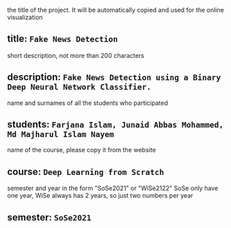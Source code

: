 the title of the project. It will be automatically copied and used for the online visualization
## title: `Fake News Detection`
short description, not more than 200 characters 
## description: `Fake News Detection using a Binary Deep Neural Network Classifier.`
name and surnames of all the students who participated
## students: `Farjana Islam, Junaid Abbas Mohammed, Md Majharul Islam Nayem`
name of the course, please copy it from the website
## course: `Deep Learning from Scratch`
semester and year in the form "SoSe2021" or "WiSe2122" 
SoSe only have one year, WiSe always has 2 years, so just two numbers per year
## semester: `SoSe2021`



